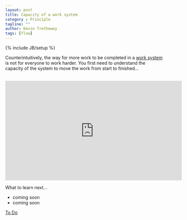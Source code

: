 ```yaml
---
layout: post
title: Capacity of a work system
category : Principle
tagline: ""
author: Kevin Trethewey
tags: [flow]
---
```

{% include JB/setup %}

Counterintuitively, the way for more work to be completed in a [work system](/FAQ/WhatIsASystem) is not for everyone to work harder. You first need to understand the capacity of the system to move the work from start to finished...

<br>

<iframe width="560" height="315" src="https://www.youtube.com/embed/zEzKsEzuZYM" frameborder="0" allowfullscreen></iframe>

<br>

What to learn next...

* coming soon
* coming soon

[To Do](/Explanation/TODO)
